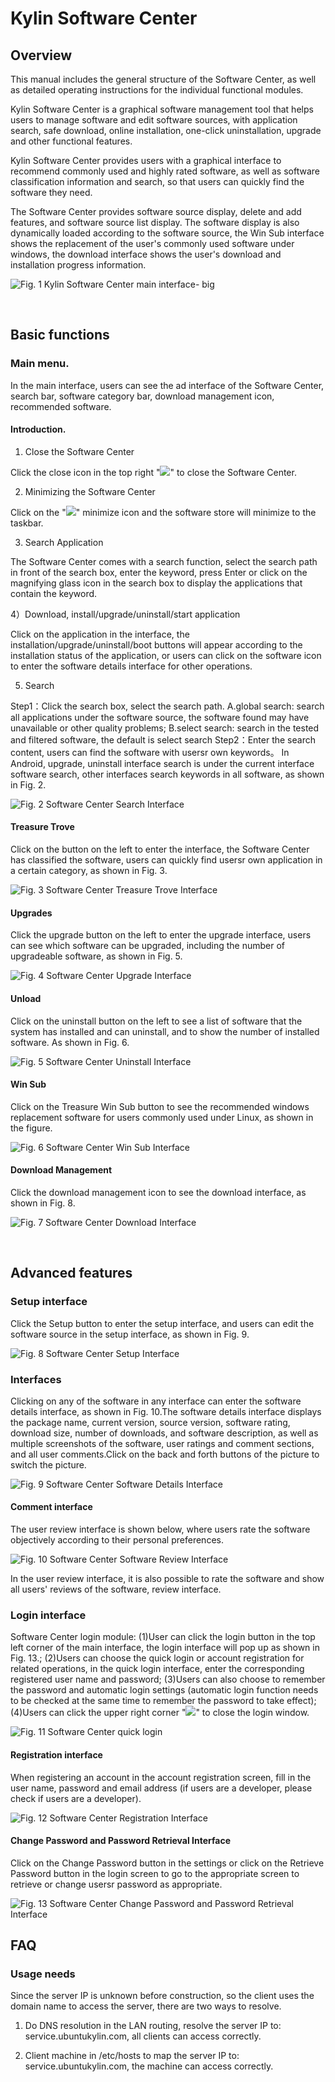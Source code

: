 # Kylin Software Center 
## Overview
This manual includes the general structure of the Software Center, as well as detailed operating instructions for the individual functional modules.

Kylin Software Center is a graphical software management tool that helps users to manage software and edit software sources, with application search, safe download, online installation, one-click uninstallation, upgrade and other functional features.

Kylin Software Center provides users with a graphical interface to recommend commonly used and highly rated software, as well as software classification information and search, so that users can quickly find the software they need.

The Software Center provides software source display, delete and add features, and software source list display. The software display is also dynamically loaded according to the software source, the Win Sub interface shows the replacement of the user's commonly used software under windows, the download interface shows the user's download and installation progress information.

![Fig. 1 Kylin Software Center main interface- big](image/1.png)

<br>

## Basic functions
### Main menu.
In the main interface, users can see the ad interface of the Software Center, search bar, software category bar, download management icon, recommended software.

#### Introduction.
1) Close the Software Center

Click the close icon in the top right "![](image/icon1-o.png)" to close the Software Center.

2) Minimizing the Software Center

Click on the "![](image/icon2-o.png)" minimize icon and the software store will minimize to the taskbar.

3) Search Application

The Software Center comes with a search function, select the search path in front of the search box, enter the keyword, press Enter or click on the magnifying glass icon in the search box to display the applications that contain the keyword.

4）Download, install/upgrade/uninstall/start application

Click on the application in the interface, the installation/upgrade/uninstall/boot buttons will appear according to the installation status of the application, or users can click on the software icon to enter the software details interface for other operations.

5) Search

Step1：Click the search box, select the search path.
A.global search: search all applications under the software source, the software found may have unavailable or other quality problems;
B.select search: search in the tested and filtered software, the default is select search
Step2：Enter the search content, users can find the software with usersr own keywords。
In Android, upgrade, uninstall interface search is under the current interface software search, other interfaces search keywords in all software, as shown in Fig. 2.

![Fig. 2 Software Center Search Interface](image/2.png)

#### Treasure Trove
Click on the button on the left to enter the interface, the Software Center has classified the software, users can quickly find usersr own application in a certain category, as shown in Fig. 3.

![Fig. 3 Software Center Treasure Trove Interface](image/3.png)


#### Upgrades
Click the upgrade button on the left to enter the upgrade interface, users can see which software can be upgraded, including the number of upgradeable software, as shown in Fig. 5.

![Fig. 4 Software Center Upgrade Interface](image/5.png)

#### Unload
Click on the uninstall button on the left to see a list of software that the system has installed and can uninstall, and to show the number of installed software. As shown in Fig. 6.

![Fig. 5 Software Center Uninstall Interface](image/6.png)

#### Win Sub
Click on the Treasure Win Sub button to see the recommended windows replacement software for users commonly used under Linux, as shown in the figure.

![Fig. 6 Software Center Win Sub Interface](image/7.png)

#### Download Management
Click the download management icon to see the download interface, as shown in Fig. 8.

![Fig. 7 Software Center Download Interface](image/8.png)

<br>

## Advanced features
### Setup interface
Click the Setup button to enter the setup interface, and users can edit the software source in the setup interface, as shown in Fig. 9.

![Fig. 8 Software Center Setup Interface](image/9.png)

### Interfaces
Clicking on any of the software in any interface can enter the software details interface, as shown in Fig. 10.The software details interface displays the package name, current version, source version, software rating, download size, number of downloads, and software description, as well as multiple screenshots of the software, user ratings and comment sections, and all user comments.Click on the back and forth buttons of the picture to switch the picture.

![Fig. 9 Software Center Software Details Interface](image/10.png)

#### Comment interface
The user review interface is shown below, where users rate the software objectively according to their personal preferences.

![Fig. 10 Software Center Software Review Interface](image/12.png)

In the user review interface, it is also possible to rate the software and show all users' reviews of the software, review interface.

### Login interface
Software Center login module: 
(1)User can click the login button in the top left corner of the main interface, the login interface will pop up as shown in Fig. 13.;
(2)Users can choose the quick login or account registration for related operations, in the quick login interface, enter the corresponding registered user name and password;
(3)Users can also choose to remember the password and automatic login settings (automatic login function needs to be checked at the same time to remember the password to take effect);
(4)Users can click the upper right corner "![](image/icon1-o.png)" to close the login window.

![Fig. 11 Software Center quick login](image/13.png)

#### Registration interface
When registering an account in the account registration screen, fill in the user name, password and email address (if users are a developer, please check if users are a developer).

![Fig. 12 Software Center Registration Interface](image/14.png)

#### Change Password and Password Retrieval Interface
Click on the Change Password button in the settings or click on the Retrieve Password button in the login screen to go to the appropriate screen to retrieve or change usersr password as appropriate.

![Fig. 13 Software Center Change Password and Password Retrieval Interface](image/15.png)
<br>

## FAQ
### Usage needs
Since the server IP is unknown before construction, so the client uses the domain name to access the server, there are two ways to resolve.

1) Do DNS resolution in the LAN routing, resolve the server IP to: service.ubuntukylin.com, all clients can access correctly.

2) Client machine in /etc/hosts to map the server IP to: service.ubuntukylin.com, the machine can access correctly.